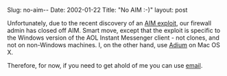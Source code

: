 Slug: no-aim--
Date: 2002-01-22
Title: "No AIM :-)"
layout: post

Unfortunately, due to the recent discovery of an <a href="http://www.w00w00.org/advisories/aim.html">AIM exploit</a>, our firewall admin has closed off AIM. Smart move, except that the exploit is specific to the Windows version of the AOL Instant Messenger client - not clones, and not on non-Windows machines. I, on the other hand, use <a href="http://homepage.mac.com/adamiser/Adium/">Adium</a> on Mac OS X.<p>

Therefore, for now, if you need to get ahold of me you can use <a href="mailto:steve@redmonk.net">email</a>.</p>
